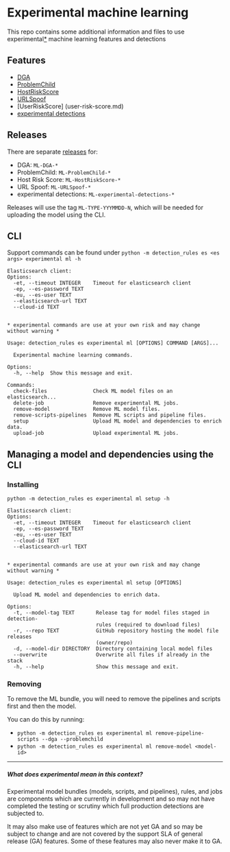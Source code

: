 # Experimental machine learning

This repo contains some additional information and files to use experimental[*](#what-does-experimental-mean-in-this-context) machine learning features and detections

## Features
* [DGA](DGA.md)
* [ProblemChild](problem-child.md)
* [HostRiskScore](host-risk-score.md)
* [URLSpoof](url-spoof.md)
* [UserRiskScore] (user-risk-score.md)
* [experimental detections](experimental-detections.md)

## Releases

There are separate [releases](https://github.com/elastic/detection-rules/releases) for:
* DGA: `ML-DGA-*`
* ProblemChild: `ML-ProblemChild-*`
* Host Risk Score: `ML-HostRiskScore-*`
* URL Spoof: `ML-URLSpoof-*`
* experimental detections: `ML-experimental-detections-*`

Releases will use the tag `ML-TYPE-YYYMMDD-N`, which will be needed for uploading the model using the CLI.


## CLI

Support commands can be found under `python -m detection_rules es <es args> experimental ml -h`

```console
Elasticsearch client:
Options:
  -et, --timeout INTEGER    Timeout for elasticsearch client
  -ep, --es-password TEXT
  -eu, --es-user TEXT
  --elasticsearch-url TEXT
  --cloud-id TEXT


* experimental commands are use at your own risk and may change without warning *

Usage: detection_rules es experimental ml [OPTIONS] COMMAND [ARGS]...

  Experimental machine learning commands.

Options:
  -h, --help  Show this message and exit.

Commands:
  check-files               Check ML model files on an elasticsearch...
  delete-job                Remove experimental ML jobs.
  remove-model              Remove ML model files.
  remove-scripts-pipelines  Remove ML scripts and pipeline files.
  setup                     Upload ML model and dependencies to enrich data.
  upload-job                Upload experimental ML jobs.
```

## Managing a model and dependencies using the CLI

### Installing

```console
python -m detection_rules es experimental ml setup -h

Elasticsearch client:
Options:
  -et, --timeout INTEGER    Timeout for elasticsearch client
  -ep, --es-password TEXT
  -eu, --es-user TEXT
  --cloud-id TEXT
  --elasticsearch-url TEXT


* experimental commands are use at your own risk and may change without warning *

Usage: detection_rules es experimental ml setup [OPTIONS]

  Upload ML model and dependencies to enrich data.

Options:
  -t, --model-tag TEXT       Release tag for model files staged in detection-
                             rules (required to download files)
  -r, --repo TEXT            GitHub repository hosting the model file releases
                             (owner/repo)
  -d, --model-dir DIRECTORY  Directory containing local model files
  --overwrite                Overwrite all files if already in the stack
  -h, --help                 Show this message and exit.

```

### Removing

To remove the ML bundle, you will need to remove the pipelines and scripts first and then the model.

You can do this by running:
* `python -m detection_rules es experimental ml remove-pipeline-scripts --dga --problemchild`
* `python -m detection_rules es experimental ml remove-model <model-id>`


----

##### What does experimental mean in this context?

Experimental model bundles (models, scripts, and pipelines), rules, and jobs are components which are currently in 
development and so may not have completed the testing or scrutiny which full production detections are subjected to.

It may also make use of features which are not yet GA and so may be subject to change and are not covered by the support 
SLA of general release (GA) features. Some of these features may also never make it to GA.